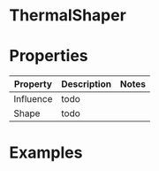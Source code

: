 # ThermalShaper


# Properties


| Property | Description | Notes | 
| -------- | ----------- | ----- |
| Influence | todo | |
| Shape | todo | |




# Examples
